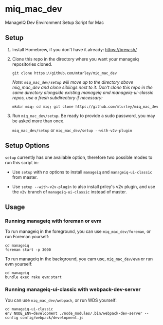 # miq_mac_dev

ManageIQ Dev Environment Setup Script for Mac

## Setup

1. Install Homebrew, if you don't have it already: https://brew.sh/

2. Clone this repo in the directory where you want your manageiq repositories cloned.

   `git clone https://github.com/mturley/miq_mac_dev`

   *Note: `miq_mac_dev/setup` will move up to the directory above miq_mac_dev and clone siblings next to it. Don't clone this repo in the same directory alongside existing manageiq and manageiq-ui-classic repos, use a fresh subdirectory if necessary:*

   `mkdir miq; cd miq; git clone https://github.com/mturley/miq_mac_dev`

3. Run `miq_mac_dev/setup`. Be ready to provide a sudo password, you may be asked more than once.

   `miq_mac_dev/setup` or `miq_mac_dev/setup --with-v2v-plugin`


## Setup Options

`setup` currently has one available option, therefore two possible modes to run this script in:

* Use `setup` with no options to install `manageiq` and `manageiq-ui-classic` from master.

* Use `setup --with-v2v-plugin` to also install priley's v2v plugin, and use the `v2v` branch of `manageiq-ui-classic` instead of master.

## Usage

### Running manageiq with foreman or evm

To run manageiq in the foreground, you can use `miq_mac_dev/foreman`, or run Foreman yourself:

```
cd manageiq
foreman start -p 3000
```

To run manageiq in the background, you cam use, `miq_mac_dev/evm` or run evm yourself:

```
cd manageiq
bundle exec rake evm:start
```

### Running manageiq-ui-classic with webpack-dev-server

You can use `miq_mac_dev/webpack`, or run WDS yourself:

```
cd manageiq-ui-classic
env NODE_ENV=development ./node_modules/.bin/webpack-dev-server --config config/webpack/development.js
```